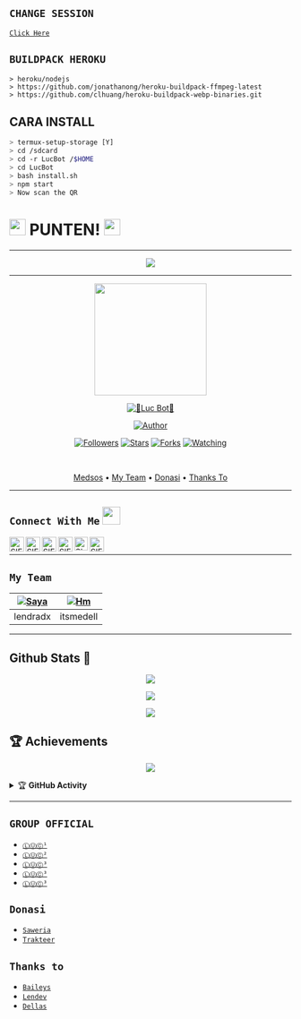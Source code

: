 ## `CHANGE SESSION`

[`Click Here`](https://github.com/siegrin/LucBot/blob/master/session.json#L1)

## `BUILDPACK HEROKU`

```
> heroku/nodejs
> https://github.com/jonathanong/heroku-buildpack-ffmpeg-latest
> https://github.com/clhuang/heroku-buildpack-webp-binaries.git
```

## CARA INSTALL
```bash
> termux-setup-storage [Y]
> cd /sdcard
> cd -r LucBot /$HOME
> cd LucBot
> bash install.sh 
> npm start
> Now scan the QR
```
# <img src="https://github.com/siegrin/siegrin/blob/main/Assets/powerup.gif" width="29px"> PUNTEN! <img src="https://github.com/siegrin/siegrin/blob/main/Assets/powerup.gif" width="29px">
---------
<p align="center">
  <img src="https://github.com/siegrin/siegrin/blob/main/Assets/doctor.fate.gif" />
</p>

 ---------
<p align="center">
<img src="https://github.com/siegrin/siegrin/blob/main/Assets/Siegrin.jpg" width="200" height="200"/>
  </p>
  
 <p align="center">
 <a href="#"><img title="🐊Luc Bot🐊" src="https://img.shields.io/badge/Luc Bot-green?colorA=%23ff0000&colorB=%23017e40&style=for-the-badge"></a>
</p>
<p align="center">
<a href="https://github.com/Siegrin"><img title="Author" src="https://img.shields.io/badge/AUTHOR-Siegrin-blue.svg?style=for-the-badge&logo=github"></a>
</p>
<p align="center">
<a href="https://github.com/Siegrin/followers"><img title="Followers" src="https://img.shields.io/github/followers/Siegrin?color=blue&style=flat-square"></a>
<a href="https://github.com/Siegrin/stargazers/"><img title="Stars" src="https://img.shields.io/github/stars/Siegrin/siegrin?color=red&style=flat-square"></a>
<a href="https://github.com/Siegrin/network/members"><img title="Forks" src="https://img.shields.io/github/forks/Siegrin/siegrin?color=red&style=flat-square"></a>
<a href="https://github.com/Siegrin/watchers"><img title="Watching" src="https://img.shields.io/github/watchers/Siegrin/siegrin?label=Watchers&color=blue&style=flat-square"></a>
</p>
<br>
<p align="center">
  <a href="https://github.com/Siegrin/siegrin#connect-with-me-">Medsos</a> •
  <a href="https://github.com/Siegrin/siegrin#my-team">My Team</a> •
  <a href="https://github.com/Siegrin/siegrin#donasi">Donasi</a> •
  <a href="https://github.com/Siegrin/siegrin#thanks-to">Thanks To</a> 
  
</p>
</div>

---------
## ```Connect With Me``` <img src="https://github.com/siegrin/siegrin/blob/main/Assets/Handshake.gif" height="32px">
  <a href="https://wa.me/6281276234460">
    <img align="left" alt="SIEGRIN | Whastapp" width="26px" src="https://github.com/siegrin/siegrin/blob/main/Assets/Whatsapp.svg" />
  </a> &nbsp;&nbsp;
  <a href="https://www.youtube.com/channel/UCrZhYLblOWitPnKBZYFQPPw">
    <img align="left" alt="SIEGRIN | Youtube" width="26px" src="https://github.com/siegrin/siegrin/blob/main/Assets/Youtube.svg" />
  </a> &nbsp;&nbsp;
  <a href="https://www.tiktok.com/@siegrin">
    <img align="left" alt="SIEGRIN | Titkok" width="26px" src="https://github.com/siegrin/siegrin/blob/main/Assets/Tiktok.svg" />
  </a> &nbsp;&nbsp;
  <a href="https://twitter.com/siegrin__">
    <img align="left" alt="SIEGRIN | Twitter" width="26px" src="https://github.com/siegrin/siegrin/blob/main/Assets/Twitter.svg" />
  </a> &nbsp;&nbsp;
  <a href="https://www.instagram.com/siegrin__/">
    <img align="left" alt="SIEGRIN | Instagram" width="24px" src="https://github.com/siegrin/siegrin/blob/main/Assets/Instagram.svg" />
  </a> &nbsp;&nbsp;
  <a href="mailto:piubitt@gmail.com">
    <img align="left" alt="SIEGRIN | Gmail" width="26px" src="https://github.com/siegrin/siegrin/blob/main/Assets/Gmail.svg" />
  </a> &nbsp;&nbsp;

 ---------
## ```My Team```
| [![Saya](https://github.com/lendradx.png?size=50)](https://github.com/lendradx) | [![Hm](https://github.com/itsmedell.png?size=50)](https://github.com/itsmedell) |
|------|------|
| lendradx | itsmedell | 
 ---------


## Github Stats 🚀

<p align="center"><a href="https://github.com/siegrin"><img src="https://github-readme-stats.vercel.app/api?username=siegrin&show_icons=true&theme=radical"></a></p>
<p align="center"><a href="https://github.com/siegrin"><img src="https://github-readme-stats.vercel.app/api/top-langs/?username=siegrin&theme=radical&layout=compact"></a></p> 
<p align="center">
  </a>
  <img src="https://komarev.com/ghpvc/?username=siegrin&label=VIEWS&style=flat-square&color=blue" />
</p>

   <h2 align="left">🏆 Achievements</h2>
<p align="center">
    <a href="https://github.com/lendradx"><img src="https://github-profile-trophy.vercel.app/?username=lendradx&theme=radical"></a>
</p>


<details>
    <summary>&#127942 <b>GitHub Activity</b></summary><br/>

![Metrics](https://metrics.lecoq.io/siegrin?template=classic&repositories.forks=true&languages=1&languages.colors=github&languages.threshold=0%25&config.timezone=Asia%2FMJakarta)

</details> 

---------
## ```GROUP OFFICIAL```

- [`ⓁⓊⒸ¹`](https://chat.whatsapp.com/ItWuInyvxDs1mDHUVV5xM8)
- [`ⓁⓊⒸ²`](https://chat.whatsapp.com/CBGSIU5bKPi8NFPG532ZUE)
- [`ⓁⓊⒸ³`](https://chat.whatsapp.com/CXPjrQPrn6mCU8EOnhvoSG)
- [`ⓁⓊⒸ³`](https://chat.whatsapp.com/CXPjrQPrn6mCU8EOnhvoSG)
- [`ⓁⓊⒸ³`](https://chat.whatsapp.com/CXPjrQPrn6mCU8EOnhvoSG)


 ## ```Donasi```
* [`Saweria`](https://saweria.co/siegrin)
* [`Trakteer`](https://trakteer.id/siegrin__/tip)

 ## ```Thanks to```
* [`Baileys`](https://github.com/adiwajshing/Baileys)
* [`Lendev`](https://github.com/lendradx)
* [`Dellas`](https://github.com/itsmedell)

